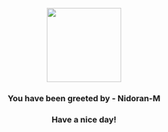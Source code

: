 <p align="center">
    <img src="https://raw.githubusercontent.com/PokeAPI/sprites/master/sprites/pokemon/32.png" width="150" height="150">
</p>
<h3 align="center">You have been greeted by - <b>Nidoran-M</b></h3>
<h3 align="center">Have a nice day!</h3>
